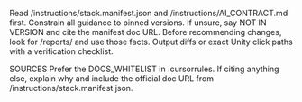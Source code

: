 Read /instructions/stack.manifest.json and /instructions/AI_CONTRACT.md first.
Constrain all guidance to pinned versions. If unsure, say NOT IN VERSION and cite the manifest doc URL.
Before recommending changes, look for /reports/ and use those facts.
Output diffs or exact Unity click paths with a verification checklist.


SOURCES
Prefer the DOCS_WHITELIST in .cursorrules. If citing anything else, explain why and include the official doc URL from /instructions/stack.manifest.json.
